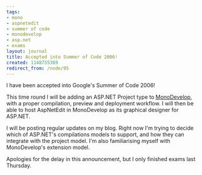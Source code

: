 ```yaml
---
tags:
- mono
- aspnetedit
- summer of code
- monodevelop
- asp.net
- exams
layout: journal
title: Accepted into Summer of Code 2006!
created: 1148755389
redirect_from: /node/95
---
```

I have been accepted into Google's Summer of Code 2006!

This time round I will be adding an ASP.NET Project type to <a href="http://www.monodevelop.com/">MonoDevelop</a>, with a proper compilation, preview and deployment workflow. I will then be able to host AspNetEdit in MonoDevelop as its graphical designer for ASP.NET.

I will be posting regular updates on my blog. Right now I'm trying to decide which of ASP.NET's compilations models to support, and how they can integrate with the project model. I'm also familiarising myself with MonoDevelop's extension model.

Apologies for the delay in this announcement, but I only finished exams last Thursday.
<!--break-->
